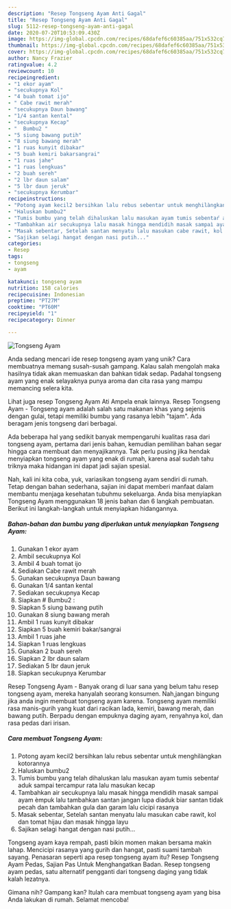 ```yaml
---
description: "Resep Tongseng Ayam Anti Gagal"
title: "Resep Tongseng Ayam Anti Gagal"
slug: 5112-resep-tongseng-ayam-anti-gagal
date: 2020-07-20T10:53:09.430Z
image: https://img-global.cpcdn.com/recipes/68dafef6c60385aa/751x532cq70/tongseng-ayam-foto-resep-utama.jpg
thumbnail: https://img-global.cpcdn.com/recipes/68dafef6c60385aa/751x532cq70/tongseng-ayam-foto-resep-utama.jpg
cover: https://img-global.cpcdn.com/recipes/68dafef6c60385aa/751x532cq70/tongseng-ayam-foto-resep-utama.jpg
author: Nancy Frazier
ratingvalue: 4.2
reviewcount: 10
recipeingredient:
- "1 ekor ayam"
- "secukupnya Kol"
- "4 buah tomat ijo"
- " Cabe rawit merah"
- "secukupnya Daun bawang"
- "1/4 santan kental"
- "secukupnya Kecap"
- "  Bumbu2 "
- "5 siung bawang putih"
- "8 siung bawang merah"
- "1 ruas kunyit dibakar"
- "5 buah kemiri bakarsangrai"
- "1 ruas jahe"
- "1 ruas lengkuas"
- "2 buah sereh"
- "2 lbr daun salam"
- "5 lbr daun jeruk"
- "secukupnya Kerumbar"
recipeinstructions:
- "Potong ayam kecil2 bersihkan lalu rebus sebentar untuk menghilàngkan kotorannya"
- "Haluskan bumbu2"
- "Tumis bumbu yang telah dihaluskan lalu masukan ayam tumis sebentaŕ aduk sampai tercampur rata lalu masukan kecap"
- "Tambahkan air secukupnya lalu masak hingga mendidih masak sampaì ayam èmpuk lalu tambahkan santan jangan lupa diaduk biar santan tidak pecah dan tambahkan gula dan garam lalu cicipi rasanya"
- "Masak sebentar, Setelah santan menyatu lalu masukan cabe rawit, kol dan tomat hijau dan masak hingga layu"
- "Sajikan selagi hangat dengan nasi putih..."
categories:
- Resep
tags:
- tongseng
- ayam

katakunci: tongseng ayam 
nutrition: 158 calories
recipecuisine: Indonesian
preptime: "PT27M"
cooktime: "PT60M"
recipeyield: "1"
recipecategory: Dinner

---
```



![Tongseng Ayam](https://img-global.cpcdn.com/recipes/68dafef6c60385aa/751x532cq70/tongseng-ayam-foto-resep-utama.jpg)

Anda sedang mencari ide resep tongseng ayam yang unik? Cara membuatnya memang susah-susah gampang. Kalau salah mengolah maka hasilnya tidak akan memuaskan dan bahkan tidak sedap. Padahal tongseng ayam yang enak selayaknya punya aroma dan cita rasa yang mampu memancing selera kita.

Lihat juga resep Tongseng Ayam Ati Ampela enak lainnya. Resep Tongseng Ayam - Tongseng ayam adalah salah satu makanan khas yang sejenis dengan gulai, tetapi memiliki bumbu yang rasanya lebih &#34;tajam&#34;. Ada beragam jenis tongseng dari berbagai.

Ada beberapa hal yang sedikit banyak mempengaruhi kualitas rasa dari tongseng ayam, pertama dari jenis bahan, kemudian pemilihan bahan segar hingga cara membuat dan menyajikannya. Tak perlu pusing jika hendak menyiapkan tongseng ayam yang enak di rumah, karena asal sudah tahu triknya maka hidangan ini dapat jadi sajian spesial.


Nah, kali ini kita coba, yuk, variasikan tongseng ayam sendiri di rumah. Tetap dengan bahan sederhana, sajian ini dapat memberi manfaat dalam membantu menjaga kesehatan tubuhmu sekeluarga. Anda bisa menyiapkan Tongseng Ayam menggunakan 18 jenis bahan dan 6 langkah pembuatan. Berikut ini langkah-langkah untuk menyiapkan hidangannya.

<!--inarticleads1-->

##### Bahan-bahan dan bumbu yang diperlukan untuk menyiapkan Tongseng Ayam:

1. Gunakan 1 ekor ayam
1. Ambil secukupnya Kol
1. Ambil 4 buah tomat ijo
1. Sediakan  Cabe rawit merah
1. Gunakan secukupnya Daun bawang
1. Gunakan 1/4 santan kental
1. Sediakan secukupnya Kecap
1. Siapkan  # Bumbu2 :
1. Siapkan 5 siung bawang putih
1. Gunakan 8 siung bawang merah
1. Ambil 1 ruas kunyit dibakar
1. Siapkan 5 buah kemiri bakar/sangrai
1. Ambil 1 ruas jahe
1. Siapkan 1 ruas lengkuas
1. Gunakan 2 buah sereh
1. Siapkan 2 lbr daun salam
1. Sediakan 5 lbr daun jeruk
1. Siapkan secukupnya Kerumbar


Resep Tongseng Ayam - Banyak orang di luar sana yang belum tahu resep tongseng ayam, mereka hanyalah seorang konsumen. Nah,jangan bingung jika anda ingin membuat tongseng ayam karena. Tongseng ayam memiliki rasa manis-gurih yang kuat dari racikan lada, kemiri, bawang merah, dan bawang putih. Berpadu dengan empuknya daging ayam, renyahnya kol, dan rasa pedas dari irisan. 

<!--inarticleads2-->

##### Cara membuat Tongseng Ayam:

1. Potong ayam kecil2 bersihkan lalu rebus sebentar untuk menghilàngkan kotorannya
1. Haluskan bumbu2
1. Tumis bumbu yang telah dihaluskan lalu masukan ayam tumis sebentaŕ aduk sampai tercampur rata lalu masukan kecap
1. Tambahkan air secukupnya lalu masak hingga mendidih masak sampaì ayam èmpuk lalu tambahkan santan jangan lupa diaduk biar santan tidak pecah dan tambahkan gula dan garam lalu cicipi rasanya
1. Masak sebentar, Setelah santan menyatu lalu masukan cabe rawit, kol dan tomat hijau dan masak hingga layu
1. Sajikan selagi hangat dengan nasi putih...


Tongseng ayam kaya rempah, pasti bikin momen makan bersama makin lahap. Mencicipi rasanya yang gurih dan hangat, pasti suami tambah sayang. Penasaran seperti apa resep tongseng ayam itu? Resep Tongseng Ayam Pedas, Sajian Pas Untuk Menghangatkan Badan. Resep tongseng ayam pedas, satu alternatif pengganti dari tongseng daging yang tidak kalah lezatnya. 

Gimana nih? Gampang kan? Itulah cara membuat tongseng ayam yang bisa Anda lakukan di rumah. Selamat mencoba!
